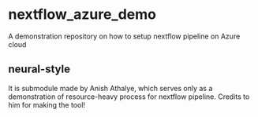 # nextflow_azure_demo
A demonstration repository on how to setup nextflow pipeline on Azure cloud

## neural-style
It is submodule made by Anish Athalye, which serves only as a demonstration of resource-heavy process
for nextflow pipeline. Credits to him for making the tool!